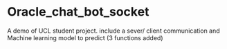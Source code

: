 # Oracle_chat_bot_socket
A demo of UCL student project. include a sever/ client communication and Machine learning model to predict (3 functions added)
